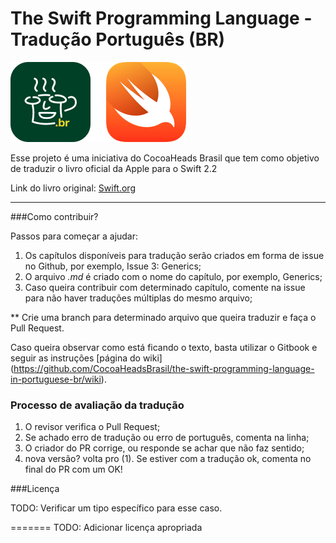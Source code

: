 
# The Swift Programming Language - Tradução Português (BR)

![](artes/hero.png)


Esse projeto é uma iniciativa do CocoaHeads Brasil que tem como objetivo de traduzir o livro oficial da Apple para o Swift 2.2

Link do livro original: [Swift.org](https://swift.org/documentation/TheSwiftProgrammingLanguage(Swift2.2).epub)

---

###Como contribuir?

Passos para começar a ajudar:

1. Os capítulos disponíveis para tradução serão criados em forma de issue no Github, por exemplo, Issue 3: Generics;
2. O arquivo *.md* é criado com o nome do capítulo, por exemplo, Generics;
3. Caso queira contribuir com determinado capítulo, comente na issue para não haver traduções múltiplas do mesmo arquivo;

** Crie uma branch para determinado arquivo que queira traduzir e faça o Pull Request.

Caso queira observar como está ficando o texto, basta utilizar o Gitbook e seguir as instruções [página do wiki]
(https://github.com/CocoaHeadsBrasil/the-swift-programming-language-in-portuguese-br/wiki). 

### Processo de avaliação da tradução

1. O revisor verifica o Pull Request;
2. Se achado erro de tradução ou erro de português, comenta na linha;
3. O criador do PR corrige, ou responde se achar que não faz sentido;
4. nova versão? volta pro (1). Se estiver com a tradução ok, comenta no final do PR com um OK!

###Licença

TODO: Verificar um tipo específico para esse caso.


=======
TODO: Adicionar licença apropriada

